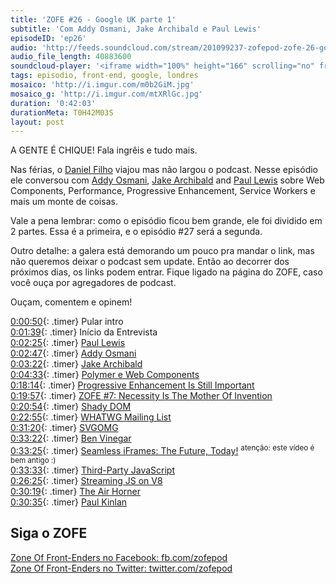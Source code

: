 ```yaml
---
title: 'ZOFE #26 - Google UK parte 1'
subtitle: 'Com Addy Osmani, Jake Archibald e Paul Lewis'
episodeID: 'ep26'
audio: 'http://feeds.soundcloud.com/stream/201099237-zofepod-zofe-26-google-uk-parte-1'
audio_file_length: 40883600
soundcloud-player: '<iframe width="100%" height="166" scrolling="no" frameborder="no" src="https://w.soundcloud.com/player/?url=https%3A//api.soundcloud.com/tracks/201099237&amp;color=ff5500&amp;auto_play=false&amp;hide_related=false&amp;show_comments=true&amp;show_user=true&amp;show_reposts=false"></iframe>'
tags: episodio, front-end, google, londres
mosaico: 'http://i.imgur.com/m0b2GiM.jpg'
mosaico_g: 'http://i.imgur.com/mtXRlGc.jpg'
duration: '0:42:03'
durationMeta: T0H42M03S
layout: post
---
```



A GENTE É CHIQUE! Fala ingrêis e tudo mais.

Nas férias, o [Daniel Filho](https://twitter.com/danielfilho) viajou mas não largou o podcast. Nesse episódio ele conversou com [Addy Osmani](https://twitter.com/addyosmani/), [Jake Archibald](https://twitter.com/jaffathecake/) and [Paul Lewis](https://twitter.com/aerotwist/) sobre Web Components, Performance, Progressive Enhancement, Service Workers e mais um monte de coisas.
<!-- excerpt -->

Vale a pena lembrar: como o episódio ficou bem grande, ele foi dividido em 2 partes. Essa é a primeira, e o episódio #27 será a segunda.

Outro detalhe: a galera está demorando um pouco pra mandar o link, mas não queremos deixar o podcast sem update. Então ao decorrer dos próximos dias, os links podem entrar. Fique ligado na página do ZOFE, caso você ouça por agregadores de podcast.

Ouçam, comentem e opinem!

[0:00:50](#t=0:00:50){: .timer} Pular intro<br>
[0:01:39](#t=0:01:39){: .timer} Início da Entrevista<br>
[0:02:25](#t=0:02:25){: .timer} [Paul Lewis](https://twitter.com/aerotwist/)<br>
[0:02:47](#t=0:02:47){: .timer} [Addy Osmani](https://twitter.com/addyosmani/)<br>
[0:03:22](#t=0:03:22){: .timer} [Jake Archibald](https://twitter.com/jaffathecake/)<br>
[0:04:33](#t=0:04:33){: .timer} [Polymer e Web Components](https://www.polymer-project.org/)<br>
[0:18:14](#t=0:18:14){: .timer} [Progressive Enhancement Is Still Important](http://jakearchibald.com/2013/progressive-enhancement-still-important/)<br>
[0:19:57](#t=0:19:57){: .timer} [ZOFE #7: Necessity Is The Mother Of Invention](http://zofe.com.br/posts/necessity-is-the-mother-of-invention/)<br>
[0:20:54](#t=0:20:54){: .timer} [Shady DOM](https://www.polymer-project.org/0.8/docs/devguide/local-dom.html)<br>
[0:22:55](#t=0:22:55){: .timer} [WHATWG Mailing List](https://whatwg.org/mailing-list)<br>
[0:31:20](#t=0:31:20){: .timer} [SVGOMG](http://jakearchibald.github.io/svgomg/)<br>
[0:33:22](#t=0:33:22){: .timer} [Ben Vinegar](https://twitter.com/bentlegen)<br>
[0:33:25](#t=0:33:25){: .timer} [Seamless iFrames: The Future, Today!](https://www.youtube.com/watch?v=gQCm8VYn93Y) <sup>atenção: este vídeo é bem antigo :)</sup><br>
[0:33:33](#t=0:33:33){: .timer} [Third-Party JavaScript](http://www.amazon.com/Third-Party-JavaScript-Ben-Vinegar/dp/1617290548/ref=sr_1_1?ie=UTF8&qid=1429870979&sr=8-1)<br>
[0:26:25](#t=0:26:25){: .timer} [Streaming JS on V8](http://blog.chromium.org/2015/03/new-javascript-techniques-for-rapid.html)<br>
[0:30:19](#t=0:30:19){: .timer} [The Air Horner](https://theairhorner.appspot.com/)<br>
[0:30:35](#t=0:30:35){: .timer} [Paul Kinlan](https://twitter.com/paul_kinlan)<br>



## Siga o ZOFE

[Zone Of Front-Enders no Facebook: fb.com/zofepod](http://fb.com/zofepod/ "ZOFE no Facebook: fb.com/zofepod")<br>
[Zone Of Front-Enders no Twitter: twitter.com/zofepod](http://twitter.com/zofepod/ "ZOFE no Twitter")<br>
